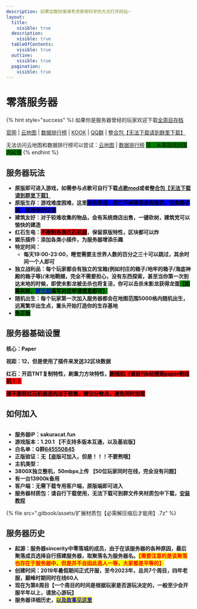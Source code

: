 ```yaml
---
description: 如果加载较慢请考虑使用科学的方式打开网站~
layout:
  title:
    visible: true
  description:
    visible: true
  tableOfContents:
    visible: true
  outline:
    visible: true
  pagination:
    visible: true
---
```


# 零落服务器

{% hint style="success" %}
如果你是服务器曾经的玩家欢迎下载[全周目存档](https://pan.baidu.com/s/1Y5ynCU6yQujJsVbC3CaPIQ?pwd=48gy)

[官网](https://www.sakuracat.fun/zerocity/) | [云地图](http://sakuracat.fun:8100/) | [数据排行榜](http://sakuracat.fun:8000/) | [KOOK](https://kook.top/G93qPs) | [QQ群](https://qm.qq.com/q/P9WZyd9jc6) | [整合包【无法下载请到群里下载】](https://drive.google.com/file/d/1pVplyqahm7MDZfYoUtrMhvmsvMW41FeJ/view?usp=drive\_link)

无法访问云地图和数据排行榜可以尝试：[云地图](https://map.sakuracat.site/) | [数据排行榜](https://rank.sakuracat.site/) <mark style="background-color:green;">注：从美国绕回国内较慢</mark>
{% endhint %}

## 服务器玩法

* **原版即可进入游戏，如需参与点歌可自行下载**[**点歌mod**](cha-jian-jiao-cheng/za-xiang/dian-ge-cha-jian.md)**或者**[**整合包【无法下载请到群里下载】**](https://drive.google.com/file/d/1pVplyqahm7MDZfYoUtrMhvmsvMW41FeJ/view?usp=drive\_link)
* **原版生存：游戏难度困难，这里**<mark style="background-color:blue;">**没有传送，死亡不掉落但会有惩罚，没有箱子锁，使用地狱交通**</mark>
* **建筑友好：对于较难收集的物品，会有系统商店出售，一键砍树，建筑党可以愉快的建造**
* **红石生电：**<mark style="background-color:red;">**不限制各类红石机器**</mark>**，保留原版特性，区块都可以炸**
* **娱乐插件：添加各类小插件，为服务器增添乐趣**
* **特定时间：**
  * **每天19:00-23:00，睡觉需要主世界人数的百分之三十可以跳过，其余时间一个人即可**
* **独立战利品：每个玩家都会有独立的宝箱(例如村庄的箱子/地牢的箱子/海底神殿的箱子等)/末地鞘翅，完全不需要担心，没有东西探索，甚至当你第一次到达末地的时候，即使末影龙被击杀也将复活，你可以击杀末影龙获得龙蛋**<mark style="background-color:green;">**【如需拆除，**</mark>[<mark style="color:blue;background-color:green;">**群文档**</mark>](https://docs.qq.com/sheet/DWUxnSmhCVVdXZ25n)<mark style="background-color:green;">**填写对应申请信息即可】**</mark>
* **随机出生：每个玩家第一次加入服务器都会在地图范围5000格内随机出生，远离繁华出生点，重头开始打造你的生存基地**
* <mark style="background-color:green;">**免正版**</mark>

## 服务器基础设置

**核心：Paper**

**视距：12，但是使用了插件来发送32区块数据**

**红石：开启TNT复制特性，刷重力方块特性，**<mark style="background-color:red;">**刷线机（请自行b站搜索paper刷线机！！**</mark>

<mark style="background-color:red;">**请不要将红石机器造的过于密集，建议分散点，避免同时加载**</mark>

## 如何加入

<figure><img src="https://image.mc-list.xyz/banner/1-1842.png" alt=""><figcaption></figcaption></figure>

* **服务器IP：sakuracat.fun**
* **游戏版本：1.20.1 【不支持多版本互通，以及基岩版】**
* **白名单：Q群**[**645550845**](https://qm.qq.com/q/P9WZyd9jc6)
* **正版验证：无【盗版可加入，但是！！！不要熊哦】**
* **主机类型：**
* **3800X独立整机，50mbps上传 【50位玩家同时在线，完全没有问题】**
* **有一台13900k备用**
* **客户端：无需下载专用客户端，原版端即可进入**
* **服务器材质包：请自行下载使用，无法下载可到群文件夹材质包中下载，**[**安装教程**](kuo-zhan-nei-rong/fu-wu-qi-cai-zhi-bao-an-zhuang-jiao-cheng.md)

{% file src=".gitbook/assets/扩展材质包【必需解压缩后才能用】.7z" %}

## 服务器历史

* **起源：服务器sincerity中零落城的成员，由于在该服务器的各种原因，最后聚落成员选择自行搭建服务器，取聚落名为服务器名。**<mark style="color:red;">**【需要注意的是该聚落也存在于服务器中，但是并不会因此高人一等，大家都是平等的】**</mark>
* **创建时间：2019年暑假期间正式开服，至今2023年，总共7个周目，四年老服，巅峰时期同时在线60人**
* **现在为第8周目【一个周目的时间是根据玩家是否游玩决定的，一般至少会开服半年以上，请放心游玩】**
* **服务器详细历史，**[<mark style="color:blue;">**以及故事见这里**</mark>](https://docs.qq.com/doc/DWVdCbkdOSU1QeWF2)



